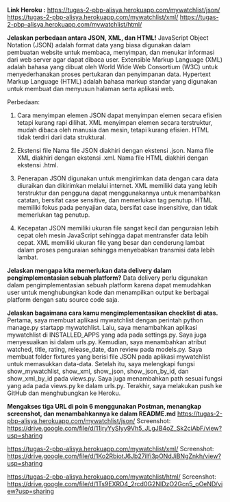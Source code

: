 **Link Heroku :**
https://tugas-2-pbp-alisya.herokuapp.com/mywatchlist/json/
https://tugas-2-pbp-alisya.herokuapp.com/mywatchlist/xml/
https://tugas-2-pbp-alisya.herokuapp.com/mywatchlist/html/


**Jelaskan perbedaan antara JSON, XML, dan HTML!**
JavaScript Object Notation (JSON) adalah format data yang biasa digunakan dalam pembuatan website untuk membaca, menyimpan, dan menukar informasi dari web server agar dapat dibaca user.
Extensible Markup Language (XML) adalah bahasa yang dibuat oleh World Wide Web Consortium (W3C) untuk menyederhanakan proses pertukaran dan penyimpanan data.
Hypertext Markup Language (HTML) adalah bahasa markup standar yang digunakan untuk membuat dan menyusun halaman serta aplikasi web.

Perbedaan:
1. Cara menyimpan elemen
JSON dapat menyimpan elemen secara efisien tetapi kurang rapi dilihat. XML menyimpan elemen secara terstruktur, mudah dibaca oleh manusia dan mesin, tetapi kurang efisien. HTML tidak terdiri dari data struktural.

2. Ekstensi file
Nama file JSON diakhiri dengan ekstensi .json. Nama file XML diakhiri dengan ekstensi .xml. Nama file HTML diakhiri dengan ekstensi .html.


3. Penerapan
JSON digunakan untuk mengirimkan data dengan cara data diuraikan dan dikirimkan melalui internet. XML memiliki data yang lebih terstruktur dan pengguna dapat menggunakannya untuk menambahkan catatan, bersifat case sensitive, dan memerlukan tag penutup. HTML memiliki fokus pada penyajian data, bersifat case insensitive, dan tidak memerlukan tag penutup.


4. Kecepatan
JSON memiliki ukuran  file sangat kecil dan penguraian lebih cepat oleh mesin JavaScript sehingga dapat mentransfer data lebih cepat. XML memiliki ukuran file yang besar dan cenderung lambat dalam proses penguraian sehingga menyebabkan transmisi data lebih lambat. 


**Jelaskan mengapa kita memerlukan data delivery dalam pengimplementasian sebuah platform?**
Data delivery perlu digunakan dalam pengimplementasian sebuah platform karena dapat memudahkan user untuk menghubungkan kode dan menampilkan output ke berbagai platform dengan satu source code saja.


**Jelaskan bagaimana cara kamu mengimplementasikan checklist di atas.**
Pertama, saya membuat aplikasi mywatchlist dengan perintah python manage.py startapp mywatchlist. Lalu, saya menambahkan aplikasi mywatchlist di INSTALLED_APPS yang ada pada settings.py. Saya juga menyesuaikan isi dalam urls.py. Kemudian, saya menambahkan atribut watched, title, rating, release_date, dan review pada models.py. Saya membuat folder fixtures yang berisi file JSON pada aplikasi mywatchlist untuk memasukkan data-data. Setelah itu, saya melengkapi fungsi show_mywatchlist, show_xml, show_json, show_json_by_id, dan show_xml_by_id pada views.py. Saya juga menambahkan path sesuai fungsi yang ada pada views.py ke dalam urls.py. Terakhir, saya melakukan push ke GitHub dan menghubungkan ke Heroku.


**Mengakses tiga URL di poin 6 menggunakan Postman, menangkap screenshot, dan menambahkannya ke dalam README.md**
https://tugas-2-pbp-alisya.herokuapp.com/mywatchlist/json/
Screenshot: https://drive.google.com/file/d/11jryYySIyy9Vh5_JLgJB4oZ_Sk2ciAbF/view?usp=sharing


https://tugas-2-pbp-alisya.herokuapp.com/mywatchlist/xml/
Screenshot: https://drive.google.com/file/d/1Ko2RbiotJ6Jb27ilfi3pONdJiBNgZnkh/view?usp=sharing


https://tugas-2-pbp-alisya.herokuapp.com/mywatchlist/html/
Screenshot: https://drive.google.com/file/d/1Ts9EXRD4_2rcd0G2NIDzO2Gcn5_oOeND/view?usp=sharing
